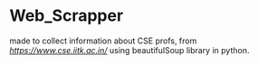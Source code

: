 # Web_Scrapper
made to collect information about CSE profs, from _https://www.cse.iitk.ac.in/_ using beautifulSoup library in python.
